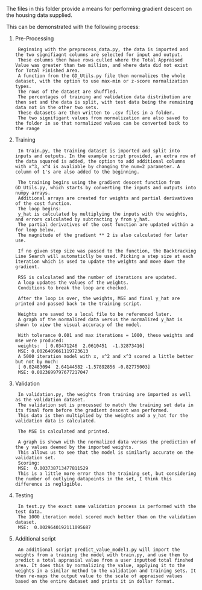 
The files in this folder provide a means for performing gradient descent on the housing data supplied.

This can be demonstrated with the following process:

1. Pre-Processing

	
		Beginning with the preprocess_data.py, the data is imported and the two signifiagnt columns are selected for input and output.
		These columns then have rows culled where the Total Appraised Value was greater than two million, and where data did not exist for Total Finished Area.
		A function from the GD_Utils.py file then normalizes the whole dataset, with the option to use max-min or z-score normalization types.
		The rows of the dataset are shuffled.
		The percentages of training and validation data distribution are then set and the data is split, with test data being the remaining data not in the other two sets.
		These datasets are then written to .csv files in a folder.
		The two signifigant values from normalization are also saved to the folder in so that normalized values can be converted back to the range

2. Training

		In train.py, the training dataset is imported and split into inputs and outputs. In the example script provided, an extra row of the data squared is added, the option to add additional columns with x^3, x^4 is avaliable by changing the num=2 parameter. A column of 1's are also added to the beginning.
	
		The training begins using the gradient descent function from GD_Utils.py, which starts by converting the inputs and outputs into numpy arrays.
		Additional arrays are created for weights and partial derivatives of the cost function.
		The loop begins:
		y_hat is calculated by multiplying the inputs with the weights, and errors calculated by subtracting y from y_hat.
		The partial derivatives of the cost function are updated within a for loop below.
		The magnitude of the gradient ** 2 is also calculated for later use.
	
		If no given step size was passed to the function, the Backtracking Line Search will automaticlly be used. Picking a step size at each iteration which is used to update the weights and move down the gradient. 
	
		RSS is calculated and the number of iterations are updated.
		A loop updates the values of the weights.
		Conditions to break the loop are checked.
	
		After the loop is over, the weights, MSE and final y_hat are printed and passed back to the training script.

		Weights are saved to a local file to be referenced later.
		A graph of the normalized data versus the normalized y_hat is shown to view the visual accuracy of the model.
	
		With tolerance 0.001 and max iterations = 1000, these weights and mse were produced:
		weights:  [ 0.03471246  2.0610451  -1.32873416]
		MSE: 0.0026409661119723613
		A 5000 iteration model with x, x^2 and x^3 scored a little better but not by much:
		[ 0.02483094  2.64144582 -1.57892856 -0.82775003]
		MSE: 0.0023699797677217047
	
	
3. Validation
	
		In validation.py, the weights from training are imported as well as the validation dataset.
		The validation set is processed to match the training set data in its final form before the gradient descent was performed.
		This data is then multiplied by the weights and a y_hat for the validation data is calculated. 

		The MSE is calculated and printed.
	
		A graph is shown with the normalized data versus the prediction of the y values deemed by the imported weights.
		This allows us to see that the model is similarly accurate on the validation set.
		Scoring:
		MSE:  0.003738713477811529
		This is a little more error than the training set, but considering the number of outlying datapoints in the set, I think this difference is negligible.
	
4. Testing
	
		In test.py the exact same validation process is performed with the test data.
		The 1000 iteration model scored much better than on the validation dataset.
		MSE:  0.0029640192111095687
	
	
5. Additional script
	
		An additional script predict_value_model1.py will import the weights from a training the model with train.py, and use them to predict a total apprasial value from a user inputted total finshed area. It does this by normalizing the value, applying it to the weights in a similar method to the validation and training sets. It then re-maps the output value to the scale of appraised values based on the entire dataset and prints it in dollar format.
	
	
	
	
	
	
	
	
	
	
